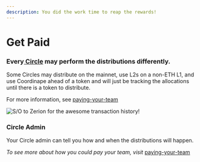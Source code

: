 ```yaml
---
description: You did the work time to reap the rewards!
---
```


# Get Paid

### Every[ Circle](../../circles/) may perform the distributions differently.

Some Circles may distribute on the mainnet, use L2s on a non-ETH L1, and use Coordinape ahead of a token and will just be tracking the allocations until there is a token to distribute.

For more information, see [paying-your-team](../../compensation/paying-your-team/ "mention")

![S/O to Zerion for the awesome transaction history!](<../../../.gitbook/assets/image (45).png>)

### Circle Admin

Your Circle admin can tell you how and when the distributions will happen.

_To see more about how you could pay your team, visit_ [paying-your-team](../../compensation/paying-your-team/ "mention")
